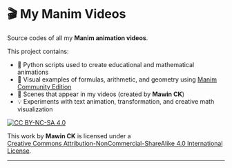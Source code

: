 # 🎬 My Manim Videos

Source codes of all my **Manim animation videos**.

This project contains:
- 📘 Python scripts used to create educational and mathematical animations  
- 🧮 Visual examples of formulas, arithmetic, and geometry using [Manim Community Edition](https://docs.manim.community)  
- 🎥 Scenes that appear in my videos (created by **Mawin CK**)  
- 💡 Experiments with text animation, transformation, and creative math visualization

[![CC BY-NC-SA 4.0][cc-by-nc-sa-image]][cc-by-nc-sa]

[cc-by-nc-sa]: http://creativecommons.org/licenses/by-nc-sa/4.0/
[cc-by-nc-sa-image]: https://licensebuttons.net/l/by-nc-sa/4.0/88x31.png

This work by **Mawin CK** is licensed under a  
[Creative Commons Attribution-NonCommercial-ShareAlike 4.0 International License](https://creativecommons.org/licenses/by-nc-sa/4.0/). 

---

